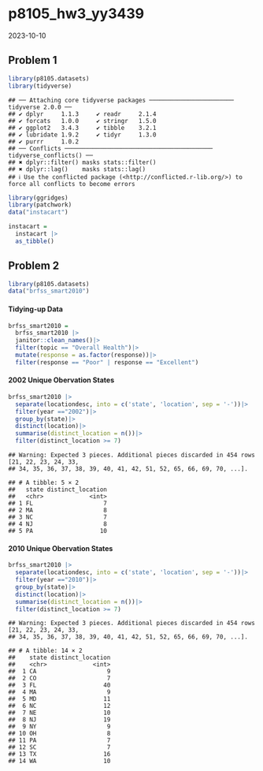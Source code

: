 p8105_hw3_yy3439
================
2023-10-10

## Problem 1

``` r
library(p8105.datasets)
library(tidyverse)
```

    ## ── Attaching core tidyverse packages ──────────────────────── tidyverse 2.0.0 ──
    ## ✔ dplyr     1.1.3     ✔ readr     2.1.4
    ## ✔ forcats   1.0.0     ✔ stringr   1.5.0
    ## ✔ ggplot2   3.4.3     ✔ tibble    3.2.1
    ## ✔ lubridate 1.9.2     ✔ tidyr     1.3.0
    ## ✔ purrr     1.0.2     
    ## ── Conflicts ────────────────────────────────────────── tidyverse_conflicts() ──
    ## ✖ dplyr::filter() masks stats::filter()
    ## ✖ dplyr::lag()    masks stats::lag()
    ## ℹ Use the conflicted package (<http://conflicted.r-lib.org/>) to force all conflicts to become errors

``` r
library(ggridges)
library(patchwork)
data("instacart")
```

``` r
instacart = 
  instacart |> 
  as_tibble()
```

## Problem 2

``` r
library(p8105.datasets)
data("brfss_smart2010")
```

#### Tidying-up Data

``` r
brfss_smart2010 = 
  brfss_smart2010 |>
  janitor::clean_names()|>
  filter(topic == "Overall Health")|>
  mutate(response = as.factor(response))|>
  filter(response == "Poor" | response == "Excellent")
```

#### 2002 Unique Obervation States

``` r
brfss_smart2010 |>
  separate(locationdesc, into = c('state', 'location', sep = '-'))|>
  filter(year =="2002")|>
  group_by(state)|>
  distinct(location)|>
  summarise(distinct_location = n())|>
  filter(distinct_location >= 7)
```

    ## Warning: Expected 3 pieces. Additional pieces discarded in 454 rows [21, 22, 23, 24, 33,
    ## 34, 35, 36, 37, 38, 39, 40, 41, 42, 51, 52, 65, 66, 69, 70, ...].

    ## # A tibble: 5 × 2
    ##   state distinct_location
    ##   <chr>             <int>
    ## 1 FL                    7
    ## 2 MA                    8
    ## 3 NC                    7
    ## 4 NJ                    8
    ## 5 PA                   10

#### 2010 Unique Obervation States

``` r
brfss_smart2010 |>
  separate(locationdesc, into = c('state', 'location', sep = '-'))|>
  filter(year =="2010")|>
  group_by(state)|>
  distinct(location)|>
  summarise(distinct_location = n())|>
  filter(distinct_location >= 7)
```

    ## Warning: Expected 3 pieces. Additional pieces discarded in 454 rows [21, 22, 23, 24, 33,
    ## 34, 35, 36, 37, 38, 39, 40, 41, 42, 51, 52, 65, 66, 69, 70, ...].

    ## # A tibble: 14 × 2
    ##    state distinct_location
    ##    <chr>             <int>
    ##  1 CA                    9
    ##  2 CO                    7
    ##  3 FL                   40
    ##  4 MA                    9
    ##  5 MD                   11
    ##  6 NC                   12
    ##  7 NE                   10
    ##  8 NJ                   19
    ##  9 NY                    9
    ## 10 OH                    8
    ## 11 PA                    7
    ## 12 SC                    7
    ## 13 TX                   16
    ## 14 WA                   10
